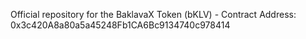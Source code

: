 Official repository for the BaklavaX Token (bKLV) - Contract Address: 0x3c420A8a80a5a45248Fb1CA6Bc9134740c978414
